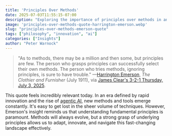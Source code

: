 ```yaml
---
title: 'Principles Over Methods'
date: 2025-07-03T11:55:15-07:00
description: "Exploring the importance of principles over methods in an era of rapid innovation and AI, inspired by Harrington Emerson's timeless quote."
image: 'principles-over-methods-quote-harrington-emerson.webp'
slug: "principles-over-methods-emerson-quote"
tags: ["philosophy", "innovation", "ai"]
categories: ["Insights"]
author: "Peter Warnock"
---
```


> "As to methods, there may be a million and then some, but principles are few. The person who grasps principles can successfully select their own methods. The person who tries methods, ignoring principles, is sure to have trouble."
> —[Harrington Emerson](https://en.wikipedia.org/wiki/Harrington_Emerson), *The Clothier and Furnisher* (July 1911), via [James Clear's 3-2-1 Thursday, July 3, 2025](https://jamesclear.com/3-2-1/july-3-2025).

This quote feels incredibly relevant today. In an era defined by rapid innovation and the rise of [agentic AI](https://www.ibm.com/think/topics/agentic-ai), new methods and tools emerge constantly. It's easy to get lost in the sheer volume of techniques. However, Emerson's insight reminds us that understanding fundamental principles is paramount. Methods will always evolve, but a strong grasp of underlying principles allows us to adapt, innovate, and navigate this fast-changing landscape effectively.